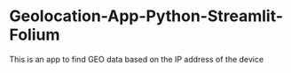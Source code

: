 # Geolocation-App-Python-Streamlit-Folium
This is an app to find GEO data based on the IP address of the device
